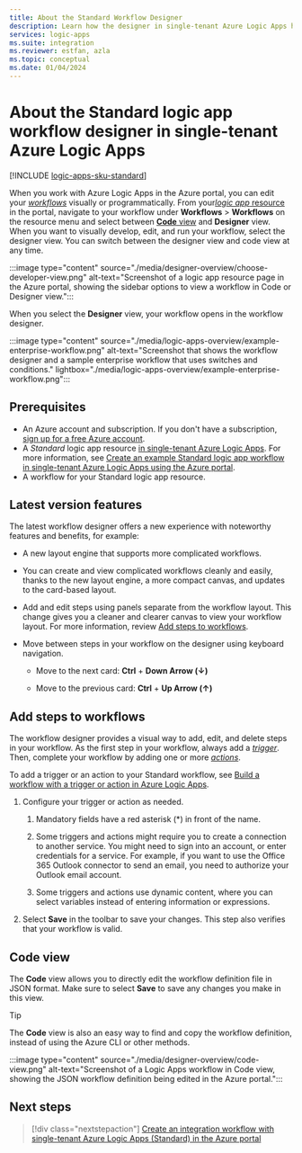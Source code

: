 ```yaml
---
title: About the Standard Workflow Designer
description: Learn how the designer in single-tenant Azure Logic Apps helps you visually create workflows through the Azure portal. Discover the benefits and features in this latest version.
services: logic-apps
ms.suite: integration
ms.reviewer: estfan, azla
ms.topic: conceptual
ms.date: 01/04/2024
---
```


# About the Standard logic app workflow designer in single-tenant Azure Logic Apps

[!INCLUDE [logic-apps-sku-standard](../../includes/logic-apps-sku-standard.md)]

When you work with Azure Logic Apps in the Azure portal, you can edit your [*workflows*](logic-apps-overview.md#logic-app-concepts) visually or programmatically. From your[*logic app* resource](logic-apps-overview.md#logic-app-concepts) in the portal, navigate to your workflow under **Workflows** > **Workflows** on the resource menu and select between [**Code** view](#code-view) and **Designer** view. When you want to visually develop, edit, and run your workflow, select the designer view. You can switch between the designer view and code view at any time.

:::image type="content" source="./media/designer-overview/choose-developer-view.png" alt-text="Screenshot of a logic app resource page in the Azure portal, showing the sidebar options to view a workflow in Code or Designer view.":::

When you select the **Designer** view, your workflow opens in the workflow designer.

:::image type="content" source="./media/logic-apps-overview/example-enterprise-workflow.png" alt-text="Screenshot that shows the workflow designer and a sample enterprise workflow that uses switches and conditions." lightbox="./media/logic-apps-overview/example-enterprise-workflow.png":::

## Prerequisites

- An Azure account and subscription. If you don't have a subscription, [sign up for a free Azure account](https://azure.microsoft.com/free/).
- A *Standard* logic app resource [in single-tenant Azure Logic Apps](single-tenant-overview-compare.md). For more information, see [Create an example Standard logic app workflow in single-tenant Azure Logic Apps using the Azure portal](create-single-tenant-workflows-azure-portal.md).
- A workflow for your Standard logic app resource.

## Latest version features

The latest workflow designer offers a new experience with noteworthy features and benefits, for example:

- A new layout engine that supports more complicated workflows.

- You can create and view complicated workflows cleanly and easily, thanks to the new layout engine, a more compact canvas, and updates to the card-based layout.

- Add and edit steps using panels separate from the workflow layout. This change gives you a cleaner and clearer canvas to view your workflow layout. For more information, review [Add steps to workflows](#add-steps-to-workflows).

- Move between steps in your workflow on the designer using keyboard navigation.

  - Move to the next card: **Ctrl** + **Down Arrow (&darr;)**

  - Move to the previous card: **Ctrl** + **Up Arrow (&uarr;)**

## Add steps to workflows

The workflow designer provides a visual way to add, edit, and delete steps in your workflow. As the first step in your workflow, always add a [*trigger*](logic-apps-overview.md#logic-app-concepts). Then, complete your workflow by adding one or more [*actions*](logic-apps-overview.md#logic-app-concepts).

To add a trigger or an action to your Standard workflow, see [Build a workflow with a trigger or action in Azure Logic Apps](create-workflow-with-trigger-or-action.md).

1. Configure your trigger or action as needed.

   1. Mandatory fields have a red asterisk (&ast;) in front of the name.

   1. Some triggers and actions might require you to create a connection to another service. You might need to sign into an account, or enter credentials for a service. For example, if you want to use the Office 365 Outlook connector to send an email, you need to authorize your Outlook email account.

   1. Some triggers and actions use dynamic content, where you can select variables instead of entering information or expressions.

1. Select **Save** in the toolbar to save your changes. This step also verifies that your workflow is valid.

## Code view

The **Code** view allows you to directly edit the workflow definition file in JSON format. Make sure to select **Save** to save any changes you make in this view. 

> [!TIP]
> The **Code** view is also an easy way to find and copy the workflow definition, instead of using the Azure CLI or other methods.

:::image type="content" source="./media/designer-overview/code-view.png" alt-text="Screenshot of a Logic Apps workflow in Code view, showing the JSON workflow definition being edited in the Azure portal.":::

## Next steps

> [!div class="nextstepaction"]
> [Create an integration workflow with single-tenant Azure Logic Apps (Standard) in the Azure portal](create-single-tenant-workflows-azure-portal.md)
